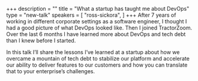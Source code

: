 +++
description = ""
title = "What a startup has taught me about DevOps"
type = "new-talk"
speakers = [
        "ross-sickora",
]
+++
After 7 years of working in different corporate settings as a software engineer, I thought I had a good picture of what DevOps looked like. Then I joined TractorZoom. Over the last 6 months I have learned more about DevOps and tech debt than I knew before I started.

In this talk I’ll share the lessons I’ve learned at a startup about how we overcame a mountain of tech debt to stabilize our platform and accelerate our ability to deliver features to our customers and how you can translate that to your enterprise’s challenges.